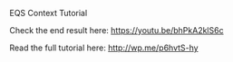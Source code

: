 EQS Context Tutorial

Check the end result here: https://youtu.be/bhPkA2klS6c

Read the full tutorial here: http://wp.me/p6hvtS-hy